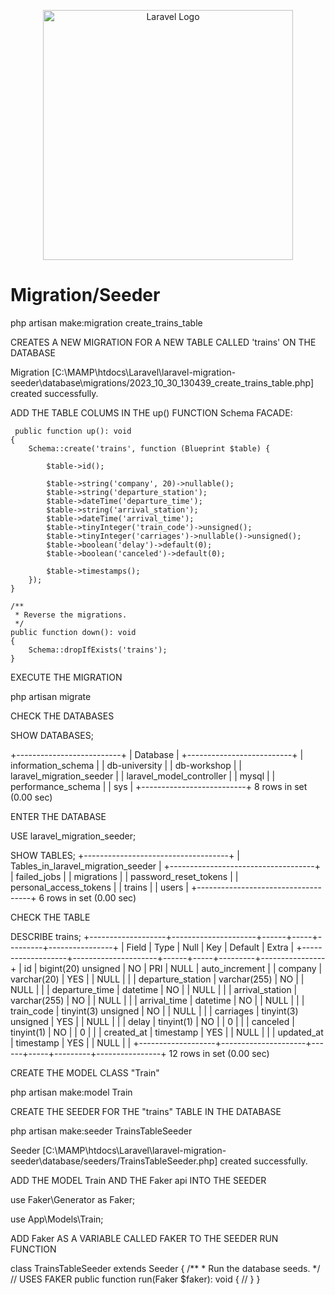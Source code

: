 <p align="center"><a href="https://laravel.com" target="_blank"><img src="https://raw.githubusercontent.com/laravel/art/master/logo-lockup/5%20SVG/2%20CMYK/1%20Full%20Color/laravel-logolockup-cmyk-red.svg" width="400" alt="Laravel Logo"></a></p>

# Migration/Seeder

php artisan make:migration create_trains_table

CREATES A NEW MIGRATION FOR A NEW TABLE CALLED 'trains' ON THE DATABASE

 Migration [C:\MAMP\htdocs\Laravel\laravel-migration-seeder\database\migrations/2023_10_30_130439_create_trains_table.php] created successfully.

 ADD THE TABLE COLUMS IN THE up() FUNCTION Schema FACADE:

     public function up(): void
    {
        Schema::create('trains', function (Blueprint $table) {

            $table->id();

            $table->string('company', 20)->nullable();
            $table->string('departure_station');
            $table->dateTime('departure_time');
            $table->string('arrival_station');
            $table->dateTime('arrival_time');
            $table->tinyInteger('train_code')->unsigned();
            $table->tinyInteger('carriages')->nullable()->unsigned();
            $table->boolean('delay')->default(0);
            $table->boolean('canceled')->default(0);

            $table->timestamps();
        });
    }

    /**
     * Reverse the migrations.
     */
    public function down(): void
    {
        Schema::dropIfExists('trains');
    }

EXECUTE THE MIGRATION

php artisan migrate

CHECK THE DATABASES

SHOW DATABASES;

+--------------------------+
| Database                 |
+--------------------------+
| information_schema       |
| db-university            |
| db-workshop              |
| laravel_migration_seeder |
| laravel_model_controller |
| mysql                    |
| performance_schema       |
| sys                      |
+--------------------------+
8 rows in set (0.00 sec)

ENTER THE DATABASE

USE laravel_migration_seeder; 

SHOW TABLES;
+------------------------------------+
| Tables_in_laravel_migration_seeder |
+------------------------------------+
| failed_jobs                        |
| migrations                         |
| password_reset_tokens              |
| personal_access_tokens             |
| trains                             |
| users                              |
+------------------------------------+
6 rows in set (0.00 sec)

CHECK THE TABLE

DESCRIBE trains;
+-------------------+---------------------+------+-----+---------+----------------+
| Field             | Type                | Null | Key | Default | Extra          |
+-------------------+---------------------+------+-----+---------+----------------+
| id                | bigint(20) unsigned | NO   | PRI | NULL    | auto_increment |
| company           | varchar(20)         | YES  |     | NULL    |                |
| departure_station | varchar(255)        | NO   |     | NULL    |                |
| departure_time    | datetime            | NO   |     | NULL    |                |
| arrival_station   | varchar(255)        | NO   |     | NULL    |                |
| arrival_time      | datetime            | NO   |     | NULL    |                |
| train_code        | tinyint(3) unsigned | NO   |     | NULL    |                |
| carriages         | tinyint(3) unsigned | YES  |     | NULL    |                |
| delay             | tinyint(1)          | NO   |     | 0       |                |
| canceled          | tinyint(1)          | NO   |     | 0       |                |
| created_at        | timestamp           | YES  |     | NULL    |                |
| updated_at        | timestamp           | YES  |     | NULL    |                |
+-------------------+---------------------+------+-----+---------+----------------+
12 rows in set (0.00 sec)

CREATE THE MODEL CLASS "Train"

php artisan make:model Train

CREATE THE SEEDER FOR THE "trains" TABLE IN THE DATABASE

php artisan make:seeder TrainsTableSeeder

Seeder [C:\MAMP\htdocs\Laravel\laravel-migration-seeder\database/seeders/TrainsTableSeeder.php] created successfully.

ADD THE MODEL Train AND THE Faker api INTO THE SEEDER

use Faker\Generator as Faker;

use App\Models\Train;

ADD Faker AS A VARIABLE CALLED FAKER TO THE SEEDER RUN FUNCTION

class TrainsTableSeeder extends Seeder
{
    /**
     * Run the database seeds.
     */
    // USES FAKER
    public function run(Faker $faker): void
    {
        //
    }
}